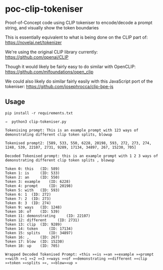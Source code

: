 # poc-clip-tokeniser

Proof-of-Concept code using CLIP tokeniser to encode/decode a prompt string, and visually show the token boundaries

This is essentially equivalent to what is being done on the CLIP part of: https://novelai.net/tokenizer

We're using the original CLIP library currently: https://github.com/openai/CLIP

Though it would likely be fairly easy to do similar with OpenCLIP: https://github.com/mlfoundations/open_clip

We could also likely do similar fairly easily with this JavaScript port of the tokeniser: https://github.com/josephrocca/clip-bpe-js

## Usage

```
pip install -r requirements.txt
```

```
⇒  python3 clip-tokeniser.py

Tokenising prompt: This is an example prompt with 123 ways of demonstrating different clip token splits, blowup

Tokenised prompt2: [589, 533, 550, 6228, 20198, 593, 272, 273, 274, 1248, 539, 22107, 2731, 9289, 17134, 34897, 267, 15230, 705]

Decoded Tokenised prompt: this is an example prompt with 1 2 3 ways of demonstrating different clip token splits , blowup

Token 0: this 	(ID: 589)
Token 1: is 	(ID: 533)
Token 2: an 	(ID: 550)
Token 3: example 	(ID: 6228)
Token 4: prompt 	(ID: 20198)
Token 5: with 	(ID: 593)
Token 6: 1 	(ID: 272)
Token 7: 2 	(ID: 273)
Token 8: 3 	(ID: 274)
Token 9: ways 	(ID: 1248)
Token 10: of 	(ID: 539)
Token 11: demonstrating 	(ID: 22107)
Token 12: different 	(ID: 2731)
Token 13: clip 	(ID: 9289)
Token 14: token 	(ID: 17134)
Token 15: splits 	(ID: 34897)
Token 16: , 	(ID: 267)
Token 17: blow	(ID: 15230)
Token 18: up 	(ID: 705)

Wrapped Decoded Tokenised Prompt: «this »«is »«an »«example »«prompt »«with »«1 »«2 »«3 »«ways »«of »«demonstrating »«different »«clip »«token »«splits »«, »«blow»«up »
```
